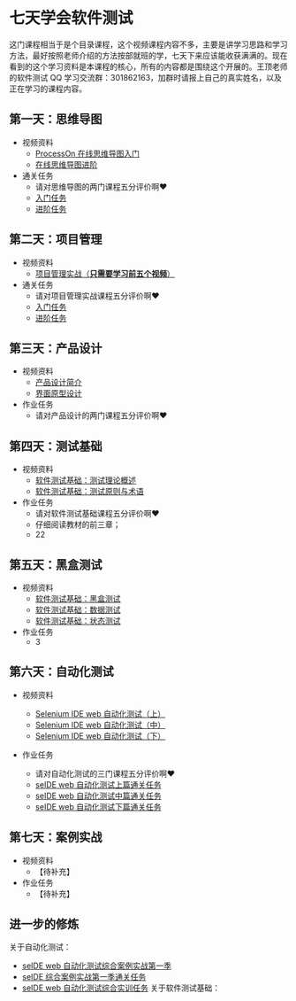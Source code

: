 # 七天学会软件测试
这门课程相当于是个目录课程，这个视频课程内容不多，主要是讲学习思路和学习方法，最好按照老师介绍的方法按部就班的学，七天下来应该能收获满满的。现在看到的这个学习资料是本课程的核心，所有的内容都是围绕这个开展的。王顶老师的软件测试 QQ 学习交流群：301862163，加群时请报上自己的真实姓名，以及正在学习的课程内容。

## 第一天：思维导图
- 视频资料
  - [ProcessOn 在线思维导图入门](http://edu.51cto.com/course/course_id-6453.html)
  - [在线思维导图进阶](http://edu.51cto.com/course/course_id-7126.html)
- 通关任务
  - 请对思维导图的两门课程五分评价啊:heart:
  - [入门任务](https://github.com/wangding/courses/blob/master/mindmap/assignment.md#入门任务)
  - [进阶任务](https://github.com/wangding/courses/blob/master/mindmap/assignment.md#进阶任务)

## 第二天：项目管理
- 视频资料
  - [项目管理实战（**只需要学习前五个视频**）](http://edu.51cto.com/course/course_id-1055.html)
- 通关任务
  - 请对项目管理实战课程五分评价啊:heart:
  - [入门任务](https://github.com/wangding/courses/blob/master/redmine/task01.md#入门任务)
  - [进阶任务](https://github.com/wangding/courses/blob/master/redmine/task01.md#进阶任务)
  
## 第三天：产品设计
- 视频资料
  - [产品设计简介](http://edu.51cto.com/course/course_id-6407.html)
  - [界面原型设计](http://edu.51cto.com/course/course_id-6438.html)
- 作业任务
  - 请对产品设计的两门课程五分评价啊:heart:
  
## 第四天：测试基础
- 视频资料
  - [软件测试基础：测试理论概述](http://edu.51cto.com/lesson/id-20600.html)
  - [软件测试基础：测试原则与术语](http://edu.51cto.com/lesson/id-20603.html)
- 作业任务
  - 请对软件测试基础课程五分评价啊:heart:
  - 仔细阅读教材的前三章；
  - 22
  
## 第五天：黑盒测试
- 视频资料
  - [软件测试基础：黑盒测试](http://edu.51cto.com/lesson/id-20610.html)
  - [软件测试基础：数据测试](http://edu.51cto.com/lesson/id-20611.html)
  - [软件测试基础：状态测试](http://edu.51cto.com/lesson/id-20612.html)
- 作业任务
  - 3
  
## 第六天：自动化测试
- 视频资料
  - [Selenium IDE web 自动化测试（上）](http://edu.51cto.com/course/course_id-7320.html)  
  - [Selenium IDE web 自动化测试（中）](http://edu.51cto.com/course/course_id-7425.html)
  - [Selenium IDE web 自动化测试（下）](http://edu.51cto.com/course/course_id-7578.html)

- 作业任务
  - 请对自动化测试的三门课程五分评价啊:heart:
  - [seIDE web 自动化测试上篇通关任务](https://github.com/wangding/courses/blob/master/seleniumIDE/assignment1.md)
  - [seIDE web 自动化测试中篇通关任务](https://github.com/wangding/courses/blob/master/seleniumIDE/assignment2.md)
  - [seIDE web 自动化测试下篇通关任务](https://github.com/wangding/courses/blob/master/seleniumIDE/assignment3.md)

  
## 第七天：案例实战
- 视频资料
  - 【待补充】
- 作业任务
  - 【待补充】

## 进一步的修炼
关于自动化测试：
  - [seIDE web 自动化测试综合案例实战第一季](http://edu.51cto.com/course/course_id-7864.htm)
  - [seIDE 综合案例实战第一季通关任务](https://github.com/wangding/courses/blob/master/seIDEPracticeCase/task01.md)
  - [seIDE web 自动化测试综合实训任务](https://github.com/wangding/courses/blob/master/seleniumIDE/assignment4.md)
关于软件测试基础：
